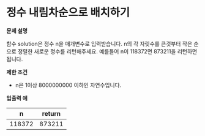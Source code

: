 # 정수 내림차순으로 배치하기

**문제 설명**

함수 solution은 정수 n을 매개변수로 입력받습니다. n의 각 자릿수를 큰것부터 작은 순으로 정렬한 새로운 정수를 리턴해주세요. 예를들어 n이 118372면 873211을 리턴하면 됩니다.

**제한 조건**

- n은 1이상 8000000000 이하인 자연수입니다.

**입출력 예**

n|	return
---|---
118372|	873211
